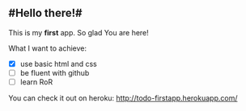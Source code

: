 
#Hello there!#
---

This is my **first** app. So glad You are here!

What I want to achieve:

- [x] use basic html and css
- [ ] be fluent with github
- [ ] learn RoR

You can check it out on heroku: http://todo-firstapp.herokuapp.com/

